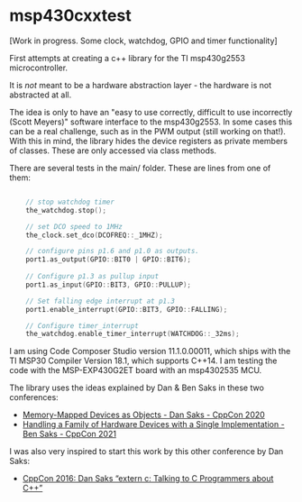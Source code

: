 # msp430cxxtest

[Work in progress. Some clock, watchdog, GPIO and timer functionality]

First attempts at creating a c++ library for the TI msp430g2553 microcontroller. 

It is *not* meant to be a hardware abstraction layer - the hardware is not abstracted at all. 

The idea is only to have an "easy to use correctly, difficult to use incorrectly (Scott Meyers)" software interface to the msp430g2553. In some cases this can be a real challenge, such as in the PWM output (still working on that!). With this in mind, the library hides the device registers as private members of classes. These are only accessed via class methods. 

There are several tests in the main/ folder. These are lines from one of them: 

```C++

    // stop watchdog timer
    the_watchdog.stop();

    // set DCO speed to 1MHz
    the_clock.set_dco(DCOFREQ::_1MHZ);

    // configure pins p1.6 and p1.0 as outputs.
    port1.as_output(GPIO::BIT0 | GPIO::BIT6);
    
    // Configure p1.3 as pullup input
    port1.as_input(GPIO::BIT3, GPIO::PULLUP);

    // Set falling edge interrupt at p1.3
    port1.enable_interrupt(GPIO::BIT3, GPIO::FALLING);

    // Configure timer_interrupt
    the_watchdog.enable_timer_interrupt(WATCHDOG::_32ms);

```
I am using Code Composer Studio version 11.1.0.00011, which ships with the TI MSP30 Compiler Version 18.1, which supports C++14.
I am testing the code with the MSP-EXP430G2ET board with an msp4302535 MCU. 

The library uses the ideas explained by Dan & Ben Saks in these two conferences: 
* [Memory-Mapped Devices as Objects - Dan Saks - CppCon 2020](https://www.youtube.com/watch?v=uwzuAGtAEFk)
* [Handling a Family of Hardware Devices with a Single Implementation - Ben Saks - CppCon 2021](https://www.youtube.com/watch?v=EM83l5NZ15c)

I was also very inspired to start this work by this other conference by Dan Saks: 
* [CppCon 2016: Dan Saks “extern c: Talking to C Programmers about C++”](https://www.youtube.com/watch?v=D7Sd8A6_fYU)




